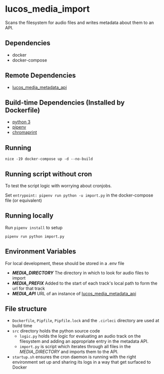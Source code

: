 # lucos_media_import
Scans the filesystem for audio files and writes metadata about them to an API.

## Dependencies

* docker
* docker-compose

## Remote Dependencies

* [lucos_media_metadata_api](https://github.com/lucas42/lucos_media_metadata_api)

## Build-time Dependencies (Installed by Dockerfile)

* [python 3](https://www.python.org/download/releases/3.0/)
* [pipenv](https://github.com/pypa/pipenv)
* [chromaprint](https://acoustid.org/chromaprint)

## Running
`nice -19 docker-compose up -d --no-build`

## Running script without cron

To test the script logic with worrying about cronjobs.

Set `entrypoint: pipenv run python -u import.py` in the docker-compose file (or equivalent)

## Running locally

Run `pipenv install` to setup

`pipenv run python import.py`


## Environment Variables
For local development, these should be stored in a .env file

* _**MEDIA_DIRECTORY**_ The directory in which to look for audio files to import
* _**MEDIA_PREFIX**_ Added to the start of each track's local path to form the url for that track
* _**MEDIA_API**_ URL of an instance of [lucos_media_metadata_api](https://github.com/lucas42/lucos_media_metadata_api)

## File structure

* `Dockerfile`, `Pipfile`, `Pipfile.lock` and the `.cirleci` directory are used at build time
* `src` directory holds the python source code
  - `logic.py` holds the logic for evaluating an audio track on the filesystem and adding an appropriate entry in the metadata API.
  - `import.py` is script which iterates through all files in the _MEDIA_DIRECTORY_ and imports them to the API.
* `startup.sh` ensures the cron daemon is running with the right environment set up and sharing its logs in a way that get surfaced to Docker